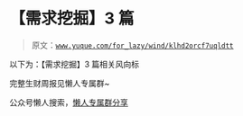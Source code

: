 # 【需求挖掘】3 篇

> 原文：[`www.yuque.com/for_lazy/wind/klhd2orcf7uqldtt`](https://www.yuque.com/for_lazy/wind/klhd2orcf7uqldtt)

以下为：【需求挖掘】3 篇相关风向标

完整生财周报见懒人专属群~

公众号懒人搜索，[懒人专属群分享](https://lazybook.fun/#/blog/group)